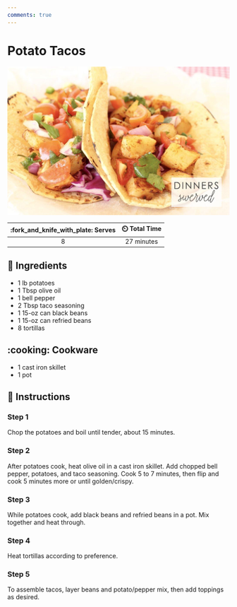 ```yaml
---
comments: true
---
```

# Potato Tacos

![Potato Tacos](../assets/images/potato-tacos.jpg)

| :fork_and_knife_with_plate: Serves | :timer_clock: Total Time |
|:----------------------------------:|:-----------------------: |
| 8 | 27 minutes |

## :salt: Ingredients

- 1 lb potatoes
- 1 Tbsp olive oil
- 1 bell pepper
- 2 Tbsp taco seasoning
- 1 15-oz can black beans
- 1 15-oz can refried beans
- 8 tortillas

## :cooking: Cookware

- 1 cast iron skillet
- 1 pot

## :pencil: Instructions

### Step 1

Chop the potatoes and boil until tender, about 15 minutes.

### Step 2

After potatoes cook, heat olive oil in a cast iron skillet. Add chopped bell pepper, potatoes, and taco seasoning. Cook
5 to 7 minutes, then flip and cook 5 minutes more or until golden/crispy.

### Step 3

While potatoes cook, add black beans and refried beans in a pot. Mix together and heat through.

### Step 4

Heat tortillas according to preference.

### Step 5

To assemble tacos, layer beans and potato/pepper mix, then add toppings as desired.
